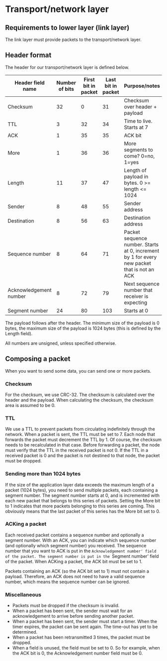 # Transport/network layer

## Requirements to lower layer (link layer)

The link layer must provide packets to the transport/network layer.

## Header format

The header for our transport/network layer is defined below.
 
| Header field name | Number of bits | First bit in packet | Last bit in packet | Purpose/notes |
| --- | --- | --- | --- | --- |
| Checksum | 32 | 0 | 31 | Checksum over header + payload |
| TTL | 3 | 32 | 34 | Time to live. Starts at 7 |
| ACK | 1 | 35 | 35 | ACK bit |
| More | 1 | 36 | 36 | More segments to come? 0=no, 1=yes |
| Length | 11 | 37 | 47 | Length of payload in bytes. 0 >= length <= 1024 |
| Sender | 8 | 48 | 55 | Sender address |
| Destination | 8 | 56 | 63 | Destination address |
| Sequence number | 8 | 64 | 71 | Packet sequence number. Starts at 0, increment by 1 for every new packet that is not an ACK |
| Acknowledgement number | 8 | 72 | 79 | Next sequence number that receiver is expecting |
| Segment number | 24 | 80 | 103 | Starts at 0 |

The payload follows after the header.
The minimum size of the payload is 0 bytes, the maximum size of the payload is
1024 bytes (this is defined by the Length field).

All numbers are unsigned, unless specified otherwise.

## Composing a packet

When you want to send some data, you can send one or more packets.

### Checksum

For the checksum, we use CRC-32.
The checksum is calculated over the header and the payload.
When calculating the checksum, the checksum area is assumed to be 0.

### TTL

We use a TTL to prevent packets from circulating indefinitely through the
network.
When a packet is sent, the TTL must be set to 7.
Each node that forwards the packet must decrement the TTL by 1.
Of course, the checksum needs to be recalculated in that case.
Before forwarding a packet, the node must verify that the TTL in the received
packet is not 0.
If the TTL in a received packet is 0 and the packet is not destined to that
node, the packet must be dropped.

### Sending more than 1024 bytes

If the size of the application layer data exceeds the maximum length of a packet
(1024 bytes), you need to send multiple packets, each containing a segment
number.
The segment number starts at 0, and is incremented with each new packet that
belongs to this series of packets.
Setting the More bit to 1 indicates that more packets belonging to this series
are coming.
This obviously means that the last packet of this series has the More bit set to
0.

### ACKing a packet

Each received packet contains a sequence number and optionally a segment
number.
With an ACK, you can indicate which sequence number (and optionally which
segment number) you received.
The sequence number that you want to ACK is put in the `Acknowledgement number'
field of the packet.
The segment number is put in the `Segment number' field of the packet.
When ACKing a packet, the ACK bit must be set to 1.

Packets containing an ACK (so the ACK bit set to 1) must not contain a payload.
Therefore, an ACK does not need to have a valid sequence number, which means
the sequence number can be ignored.

### Miscellaneous

 * Packets must be dropped if the checksum is invalid.
 * When a packet has been sent, the sender must wait for an acknowledgement to
   arrive before sending another packet.
 * When a packet has been sent, the sender must start a timer. When the timer
   expires, the packet can be sent again. The time-out has yet to be determined.
 * When a packet has been retransmitted 3 times, the packet must be dropped.
 * When a field is unused, the field must be set to 0. So for example, when the
   ACK bit is 0, the Acknowledgement number field must be 0.

